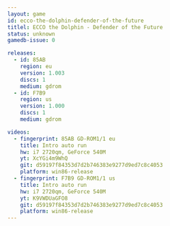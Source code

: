 ```yaml
---
layout: game
id: ecco-the-dolphin-defender-of-the-future
titlel: ECCO the Dolphin - Defender of the Future
status: unknown
gamedb-issue: 0

releases:
  - id: 85AB
    region: eu
    version: 1.003
    discs: 1
    medium: gdrom
  - id: F7B9
    region: us
    version: 1.000
    discs: 1
    medium: gdrom

videos:
  - fingerprint: 85AB GD-ROM1/1 eu
    title: Intro auto run
    hw: i7 2720qm, GeForce 540M
    yt: XcYGi4m9WhQ
    git: d59197f84353d7d2b746383e9277d9ed7c8c4053
    platform: win86-release
  - fingerprint: F7B9 GD-ROM1/1 us
    title: Intro auto run
    hw: i7 2720qm, GeForce 540M
    yt: K9VWDUaGFO8
    git: d59197f84353d7d2b746383e9277d9ed7c8c4053
    platform: win86-release
---
```

